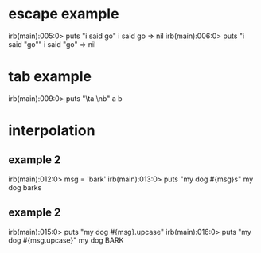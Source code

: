 # escape example

irb(main):005:0> puts "i said go"
i said go
=> nil
irb(main):006:0> puts "i said \"go\""
i said "go"
=> nil



# tab example

irb(main):009:0> puts "\ta \nb"
	a
b

# interpolation 

## example 2
irb(main):012:0> msg = 'bark'
irb(main):013:0> puts "my dog #{msg}s"
my dog barks

## example 2
irb(main):015:0> puts "my dog #{msg}.upcase"
irb(main):016:0> puts "my dog #{msg.upcase}"
my dog BARK





